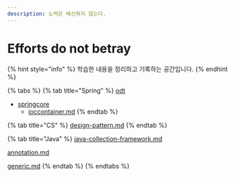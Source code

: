 ```yaml
---
description: 노력은 배신하지 않는다.
---
```


# Efforts do not betray

{% hint style="info" %}
학습한 내용을 정리하고 기록하는 공간입니다.
{% endhint %}



{% tabs %}
{% tab title="Spring" %}
[odt](study/spring/odt/ "mention")

* [springcore](study/spring/odt/springcore/ "mention")
  * [ioccontainer.md](study/spring/odt/springcore/ioccontainer.md "mention")
{% endtab %}

{% tab title="CS" %}
[design-pattern.md](study/cs/design-pattern.md "mention")
{% endtab %}

{% tab title="Java" %}
[java-collection-framework.md](study/java/java-collection-framework.md "mention")

[annotation.md](study/java/annotation.md "mention")

[generic.md](study/java/generic.md "mention")
{% endtab %}
{% endtabs %}

























